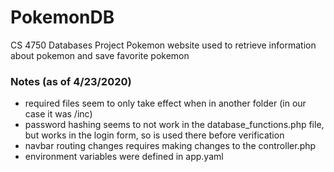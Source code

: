 # PokemonDB
CS 4750 Databases Project
Pokemon website used to retrieve information about pokemon and save favorite pokemon

### Notes (as of 4/23/2020)
* required files seem to only take effect when in another folder (in our case it was /inc)
* password hashing seems to not work in the database_functions.php file, but works in the login form, so is used there before verification
* navbar routing changes requires making changes to the controller.php
* environment variables were defined in app.yaml
